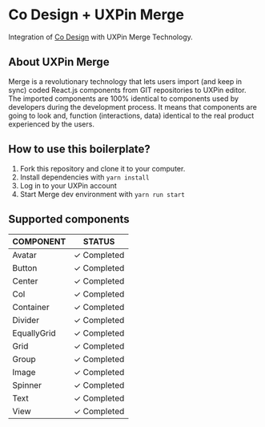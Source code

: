 # Co Design + UXPin Merge

Integration of [Co Design](https://github.com/cobaltinc/co-design) with UXPin Merge Technology.

## About UXPin Merge

Merge is a revolutionary technology that lets users import (and keep in sync) coded React.js components from GIT repositories to UXPin editor.
The imported components are 100% identical to components used by developers during the development process.
It means that components are going to look and, function (interactions, data) identical to the real product experienced by the users.

## How to use this boilerplate?

1. Fork this repository and clone it to your computer.
2. Install dependencies with `yarn install`
3. Log in to your UXPin account
4. Start Merge dev environment with `yarn run start`

## Supported components

| COMPONENT                | STATUS         |
| ------------------------ | -------------- |
| Avatar                   | ✓ Completed    |
| Button                   | ✓ Completed    |
| Center                   | ✓ Completed    |
| Col                      | ✓ Completed    |
| Container                | ✓ Completed    |
| Divider                  | ✓ Completed    |
| EquallyGrid              | ✓ Completed    |
| Grid                     | ✓ Completed    |
| Group                    | ✓ Completed    |
| Image                    | ✓ Completed    |
| Spinner                  | ✓ Completed    |
| Text                     | ✓ Completed    |
| View                     | ✓ Completed    |
